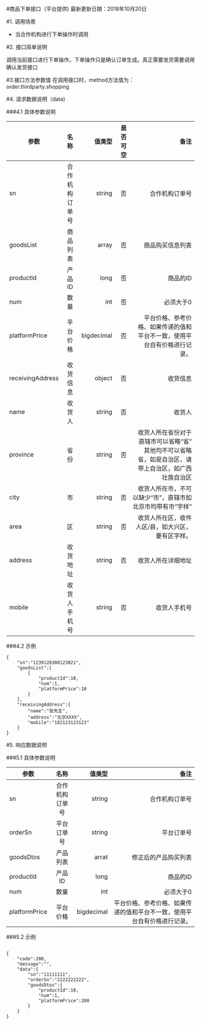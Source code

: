 #商品下单接口（平台提供)
最新更新日期：2018年10月20日

#1. 调用场景
+ 当合作机构进行下单操作时调用

#2. 接口简单说明

调用当前接口进行下单操作。下单操作只是确认订单生成。真正需要发货需要调用确认发货接口

#3.接口方法参数值
在调用接口时，method方法值为：order.thirdparty.shopping

#4. 请求数据说明（data)

###4.1 具体参数说明

参数|名称|值类型|是否可空|备注
---|:--:|---:|---:|---:|
sn|合作机构订单号|string|否|合作机构订单号
goodsList|商品列表|array|否|商品购买信息列表
productId|产品ID|long|否|商品的ID
num|数量|int|否|必须大于0
platformPrice|平台价格|bigdecimal|否|平台价格、参考价格、如果传递的值和平台不一致，使用平台自有价格进行记录。
receivingAddress|收货信息|object|否|收货信息
name|收货人|string|否|收货人
province|省份|string|否|收货人所在省份对于直辖市可以省略“省” 其他均不可以省略省，如是自治区，请带上自治区，如广西壮族自治区
city|市|string|否|收货人所在市，不可以缺少“市”，直辖市如北京市均带有市“字样”
area|区|string|否|收货人所在区，收件人区/县，如大兴区，要有区字样。 
address|收货地址|string|否|收货人所在详细地址
mobile|收货人手机号|string|否|收货人手机号

###4.2 示例

```
{
    "sn":"1239120380123021",
    "goodsList":[
        {
            "productId":10,
            "num":1,
            "platformPrice":10
        }
    ],
    "receivingAddress":{
        "name":"张先生",
        "address":"北京XXXX",
        "mobile":"182123123123"
    }
}
```

#5. 响应数据说明

###5.1 具体参数说明

参数|名称|值类型|备注
---|:--:|---:|---:|
sn|合作机构订单号|string|合作机构订单号
orderSn|平台订单号|string|平台订单号
goodsDtos|产品列表|arrat|修正后的产品购买列表
productId|产品ID|long|商品的ID
num|数量|int|必须大于0
platformPrice|平台价格|bigdecimal|平台价格、参考价格、如果传递的值和平台不一致，使用平台自有价格进行记录。

###5.2 示例

```

{
	"code":200,
	"message":"",
	"data":{
		"sn":"11111111",
		"orderSn":"2222222222",
		"goodsDtos":{
			"productId":10,
			"num":1,
			"platformPrice":200
		}
	}
}

```
